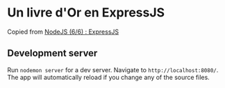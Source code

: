 # Un livre d'Or en ExpressJS

Copied from [NodeJS (6/6) : ExpressJS](https://www.grafikart.fr/tutoriels/express-798)

## Development server

Run `nodemon server` for a dev server. Navigate to `http://localhost:8080/`. The app will automatically reload if you change any of the source files.

